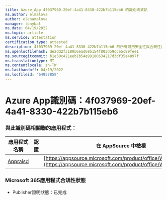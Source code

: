 ```yaml
---
title: Azure App 4f037969-20ef-4a41-8330-422b7b115eb6 的識別碼資訊
ms.author: elmalova
author: elenamalova
manager: tonybal
ms.date: 04/19/2022
ms.topic: article
ms.service: attestation
certification_type: attested
description: 4f037969-20ef-4a41-8330-422b7b115eb6 的所有可用安全性與合規性資訊。
ms.openlocfilehash: de2dd2f3189b6ead68b154f803d59cce5c89fee1
ms.sourcegitcommit: b1e50c421eeb1b54e99180634217d3df35a4897f
ms.translationtype: MT
ms.contentlocale: zh-TW
ms.lasthandoff: 04/19/2022
ms.locfileid: "64957859"
---
```

# <a name="azure-app-id-4f037969-20ef-4a41-8330-422b7b115eb6"></a>Azure App識別碼：4f037969-20ef-4a41-8330-422b7b115eb6


### <a name="apps-associated-with-this-id"></a>與此識別碼相關聯的應用程式：
| **應用程式名稱** | **認證** | **在 AppSource 中檢視** |
|--------------|---------------|-----------------------|
| [Appraisd](../forward/WA200003123.md) |  | [https://appsource.microsoft.com/product/office/WA200003123](https://appsource.microsoft.com/product/office/WA200003123) |

### <a name="microsoft-365-app-compliance-status"></a>Microsoft 365應用程式合規性狀態
- Publisher證明狀態：已完成

